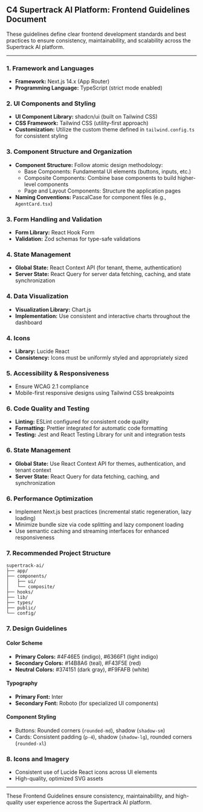 ## **C4 Supertrack AI Platform: Frontend Guidelines Document**

These guidelines define clear frontend development standards and best practices to ensure consistency, maintainability, and scalability across the Supertrack AI platform.

---

### **1\. Framework and Languages**

* **Framework:** Next.js 14.x (App Router)  
* **Programming Language:** TypeScript (strict mode enabled)

### **2\. UI Components and Styling**

* **UI Component Library:** shadcn/ui (built on Tailwind CSS)  
* **CSS Framework:** Tailwind CSS (utility-first approach)  
* **Customization:** Utilize the custom theme defined in `tailwind.config.ts` for consistent styling

### **3\. Component Structure and Organization**

* **Component Structure:** Follow atomic design methodology:  
  * Base Components: Fundamental UI elements (buttons, inputs, etc.)  
  * Composite Components: Combine base components to build higher-level components  
  * Page and Layout Components: Structure the application pages  
* **Naming Conventions:** PascalCase for component files (e.g., `AgentCard.tsx`)

### **3\. Form Handling and Validation**

* **Form Library:** React Hook Form  
* **Validation:** Zod schemas for type-safe validations

### **4\. State Management**

* **Global State:** React Context API (for tenant, theme, authentication)  
* **Server State:** React Query for server data fetching, caching, and state synchronization

### **4\. Data Visualization**

* **Visualization Library:** Chart.js  
* **Implementation:** Use consistent and interactive charts throughout the dashboard

### **4\. Icons**

* **Library:** Lucide React  
* **Consistency:** Icons must be uniformly styled and appropriately sized

### **5\. Accessibility & Responsiveness**

* Ensure WCAG 2.1 compliance  
* Mobile-first responsive designs using Tailwind CSS breakpoints

### **6\. Code Quality and Testing**

* **Linting:** ESLint configured for consistent code quality  
* **Formatting:** Prettier integrated for automatic code formatting  
* **Testing:** Jest and React Testing Library for unit and integration tests

### **6\. State Management**

* **Global State:** Use React Context API for themes, authentication, and tenant context  
* **Server State:** React Query for data fetching, caching, and synchronization

### **6\. Performance Optimization**

* Implement Next.js best practices (incremental static regeneration, lazy loading)  
* Minimize bundle size via code splitting and lazy component loading  
* Use semantic caching and streaming interfaces for enhanced responsiveness

### **7\. Recommended Project Structure**

```
supertrack-ai/
├── app/
├── components/
│   ├── ui/
│   └── composite/
├── hooks/
├── lib/
├── types/
├── public/
└── config/
```

### **7\. Design Guidelines**

#### **Color Scheme**

* **Primary Colors:** \#4F46E5 (indigo), \#6366F1 (light indigo)  
* **Secondary Colors:** \#14B8A6 (teal), \#F43F5E (red)  
* **Neutral Colors:** \#374151 (dark gray), \#F9FAFB (white)

#### **Typography**

* **Primary Font:** Inter  
* **Secondary Font:** Roboto (for specialized UI components)

#### **Component Styling**

* Buttons: Rounded corners (`rounded-md`), shadow (`shadow-sm`)  
* Cards: Consistent padding (`p-4`), shadow (`shadow-lg`), rounded corners (`rounded-xl`)

### **8\. Icons and Imagery**

* Consistent use of Lucide React icons across UI elements  
* High-quality, optimized SVG assets

---

These Frontend Guidelines ensure consistency, maintainability, and high-quality user experience across the Supertrack AI platform.

